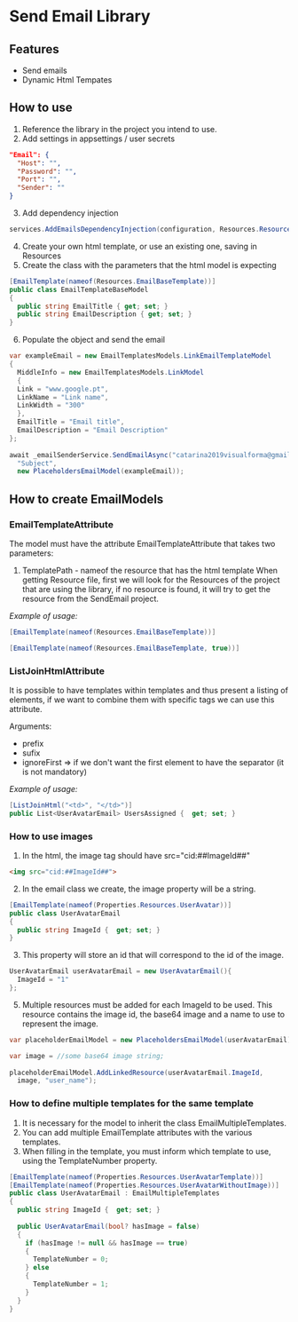 
# Send Email Library
## Features

- Send emails
- Dynamic Html Tempates

## How to use

1. Reference the library in the project you intend to use.
2. Add settings in appsettings / user secrets
```json
"Email": {
  "Host": "",
  "Password": "",
  "Port": "",
  "Sender": ""
}
``` 
3. Add dependency injection
```c#
services.AddEmailsDependencyInjection(configuration, Resources.ResourceManager);
``` 
4. Create your own html template, or use an existing one, saving in Resources
5.   Create the class with the parameters that the html model is expecting
```c#
[EmailTemplate(nameof(Resources.EmailBaseTemplate))]  
public class EmailTemplateBaseModel  
{  
  public string EmailTitle { get; set; }  
  public string EmailDescription { get; set; }  
}
``` 
6.   Populate the object and send the email
```c#
var exampleEmail = new EmailTemplatesModels.LinkEmailTemplateModel  
{  
  MiddleInfo = new EmailTemplatesModels.LinkModel  
  {  
  Link = "www.google.pt",  
  LinkName = "Link name",  
  LinkWidth = "300"  
  },  
  EmailTitle = "Email title",  
  EmailDescription = "Email Description"  
};  
  
await _emailSenderService.SendEmailAsync("catarina2019visualforma@gmail.com",  
  "Subject",  
  new PlaceholdersEmailModel(exampleEmail));
``` 



## How to create EmailModels

### EmailTemplateAttribute
The model must have the attribute EmailTemplateAttribute that takes two parameters:
1. TemplatePath -  nameof the resource that has the html template
When getting Resource file, first we will look for the Resources of the project that are using the library,
if no resource is found, it will try to get the resource from the SendEmail project.

*Example of usage:*
```c#
[EmailTemplate(nameof(Resources.EmailBaseTemplate))]
``` 
```c#
[EmailTemplate(nameof(Resources.EmailBaseTemplate, true))]
``` 

### ListJoinHtmlAttribute
It is possible to have templates within templates and thus present a listing of elements, if we want to combine them with specific tags we can use this attribute.

Arguments:
- prefix
- sufix
- ignoreFirst => if we don't want the first element to have the separator (it is not mandatory)

*Example of usage:*
```c#
[ListJoinHtml("<td>", "</td>")]  
public List<UserAvatarEmail> UsersAssigned {  get; set; }
``` 

### How to use images
1. In the html, the image tag should have src="cid:##ImageId##"
```html
<img src="cid:##ImageId##">
``` 
2. In the email class we create, the image property will be a string.
```c#
[EmailTemplate(nameof(Properties.Resources.UserAvatar))]  
public class UserAvatarEmail
{  
  public string ImageId {  get; set; }
}
``` 
3. This property will store an id that will correspond to the id of the image.
```c#
UserAvatarEmail userAvatarEmail = new UserAvatarEmail(){
  ImageId = "1"
};
``` 
5. Multiple resources must be added for each ImageId to be used.
   This resource contains the image id, the base64 image and a name to use to represent the image.
```c#
var placeholderEmailModel = new PlaceholdersEmailModel(userAvatarEmail); 

var image = //some base64 image string; 
  
placeholderEmailModel.AddLinkedResource(userAvatarEmail.ImageId,  
  image, "user_name");
``` 


### How to define multiple templates for the same template
1. It is necessary for the model to inherit the class EmailMultipleTemplates.
2. You can add multiple EmailTemplate attributes with the various templates.
3. When filling in the template, you must inform which template to use, using the TemplateNumber property.
```c#
[EmailTemplate(nameof(Properties.Resources.UserAvatarTemplate))]  
[EmailTemplate(nameof(Properties.Resources.UserAvatarWithoutImage))] 
public class UserAvatarEmail : EmailMultipleTemplates
{  
  public string ImageId {  get; set; }
 
  public UserAvatarEmail(bool? hasImage = false)  
  {
    if (hasImage != null && hasImage == true)  
    {  
      TemplateNumber = 0;  
    } else  
    {  
      TemplateNumber = 1;  
    }
  }
}
``` 